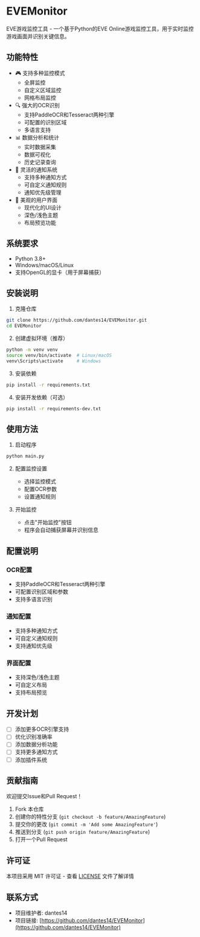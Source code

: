 # EVEMonitor

EVE游戏监控工具 - 一个基于Python的EVE Online游戏监控工具，用于实时监控游戏画面并识别关键信息。

## 功能特性

- 🎮 支持多种监控模式
  - 全屏监控
  - 自定义区域监控
  - 网格布局监控
- 🔍 强大的OCR识别
  - 支持PaddleOCR和Tesseract两种引擎
  - 可配置的识别区域
  - 多语言支持
- 📊 数据分析和统计
  - 实时数据采集
  - 数据可视化
  - 历史记录查询
- 🔔 灵活的通知系统
  - 支持多种通知方式
  - 可自定义通知规则
  - 通知优先级管理
- 🎨 美观的用户界面
  - 现代化的UI设计
  - 深色/浅色主题
  - 布局预览功能

## 系统要求

- Python 3.8+
- Windows/macOS/Linux
- 支持OpenGL的显卡（用于屏幕捕获）

## 安装说明

1. 克隆仓库
```bash
git clone https://github.com/dantes14/EVEMonitor.git
cd EVEMonitor
```

2. 创建虚拟环境（推荐）
```bash
python -m venv venv
source venv/bin/activate  # Linux/macOS
venv\Scripts\activate     # Windows
```

3. 安装依赖
```bash
pip install -r requirements.txt
```

4. 安装开发依赖（可选）
```bash
pip install -r requirements-dev.txt
```

## 使用方法

1. 启动程序
```bash
python main.py
```

2. 配置监控设置
   - 选择监控模式
   - 配置OCR参数
   - 设置通知规则

3. 开始监控
   - 点击"开始监控"按钮
   - 程序会自动捕获屏幕并识别信息

## 配置说明

### OCR配置
- 支持PaddleOCR和Tesseract两种引擎
- 可配置识别区域和参数
- 支持多语言识别

### 通知配置
- 支持多种通知方式
- 可自定义通知规则
- 支持通知优先级

### 界面配置
- 支持深色/浅色主题
- 可自定义布局
- 支持布局预览

## 开发计划

- [ ] 添加更多OCR引擎支持
- [ ] 优化识别准确率
- [ ] 添加数据分析功能
- [ ] 支持更多通知方式
- [ ] 添加插件系统

## 贡献指南

欢迎提交Issue和Pull Request！

1. Fork 本仓库
2. 创建你的特性分支 (`git checkout -b feature/AmazingFeature`)
3. 提交你的更改 (`git commit -m 'Add some AmazingFeature'`)
4. 推送到分支 (`git push origin feature/AmazingFeature`)
5. 打开一个Pull Request

## 许可证

本项目采用 MIT 许可证 - 查看 [LICENSE](LICENSE) 文件了解详情

## 联系方式

- 项目维护者: dantes14
- 项目链接: [https://github.com/dantes14/EVEMonitor](https://github.com/dantes14/EVEMonitor)
